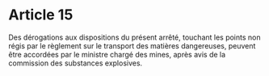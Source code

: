 # Article 15

Des dérogations aux dispositions du présent arrêté, touchant les points non régis par le règlement sur le transport des matières dangereuses, peuvent être accordées par le ministre chargé des mines, après avis de la commission des substances explosives.
